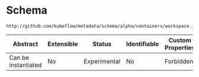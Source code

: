 
#  Schema

```
http://github.com/kubeflow/metadata/schema/alpha/containers/workspace.json
```


| Abstract | Extensible | Status | Identifiable | Custom Properties | Additional Properties | Defined In |
|----------|------------|--------|--------------|-------------------|-----------------------|------------|
| Can be instantiated | No | Experimental | No | Forbidden | Permitted | [containers/workspace.json](workspace.json) |
